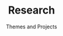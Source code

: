 ---
widget: portfolio
headless: true
active: true
weight: 15
title: Research 
subtitle: Themes and Projects
content:
  page_type: project
  filter_default: 0
  filter_button:
    - name: All
      tag: '*'
    - name: Parliaments
      tag: parliaments
    - name: Elections
      tag: elections
    - name: Methodology
      tag: methodology
design:
  columns: '1'
  view: 5
  flip_alt_rows: true
  background: {}
advanced:
  css_style: ''
  css_class: ''

---